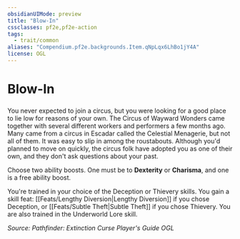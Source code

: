 ```yaml
---
obsidianUIMode: preview
title: "Blow-In"
cssclasses: pf2e,pf2e-action
tags:
  - trait/common
aliases: "Compendium.pf2e.backgrounds.Item.qNpLqx6LhBo1jY4A"
license: OGL
---
```

# Blow-In

### 






You never expected to join a circus, but you were looking for a good place to lie low for reasons of your own. The Circus of Wayward Wonders came together with several different workers and performers a few months ago. Many came from a circus in Escadar called the Celestial Menagerie, but not all of them. It was easy to slip in among the roustabouts. Although you'd planned to move on quickly, the circus folk have adopted you as one of their own, and they don't ask questions about your past.

Choose two ability boosts. One must be to **Dexterity** or **Charisma**, and one is a free ability boost.

You're trained in your choice of the Deception or Thievery skills. You gain a skill feat: [[Feats/Lengthy Diversion|Lengthy Diversion]] if you chose Deception, or [[Feats/Subtle Theft|Subtle Theft]] if you chose Thievery. You are also trained in the Underworld Lore skill.

*Source: Pathfinder: Extinction Curse Player's Guide*
*OGL*